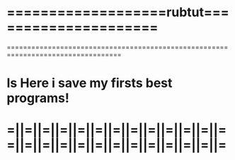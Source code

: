 # ===================rubtut=====================
==================================================================================
# Is Here i save my firsts best programs!
# =||=||=||=||=||=||=||=||=||=||=||=||==||=||=||=||=||=||=||=||=||=||=||=||=

